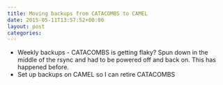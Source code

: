 ```yaml
---
title: Moving backups from CATACOMBS to CAMEL
date: 2015-05-11T13:57:52+00:00
layout: post
categories:
---
```

  * Weekly backups - CATACOMBS is getting flaky? Spun down in the middle of the rsync and had to be powered off and back on. This has happened before.
  * Set up backups on CAMEL so I can retire CATACOMBS

